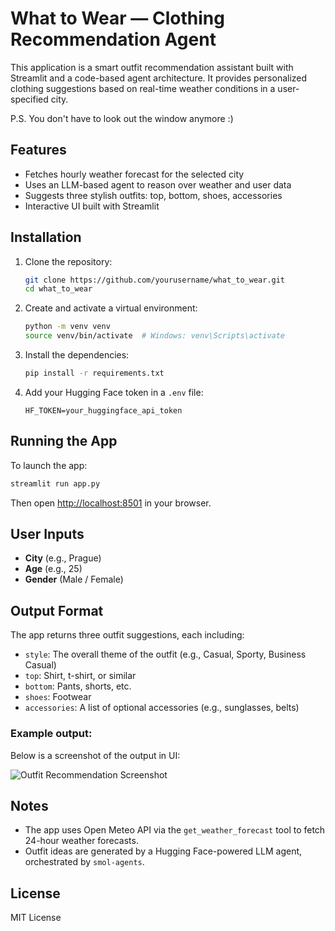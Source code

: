 # What to Wear — Clothing Recommendation Agent

This application is a smart outfit recommendation assistant built with Streamlit and a code-based agent architecture. It provides personalized clothing suggestions based on real-time weather conditions in a user-specified city.

P.S. You don't have to look out the window anymore :)

## Features

- Fetches hourly weather forecast for the selected city
- Uses an LLM-based agent to reason over weather and user data
- Suggests three stylish outfits: top, bottom, shoes, accessories
- Interactive UI built with Streamlit

## Installation

1. Clone the repository:
   ```bash
   git clone https://github.com/yourusername/what_to_wear.git
   cd what_to_wear
   ```

2. Create and activate a virtual environment:
   ```bash
   python -m venv venv
   source venv/bin/activate  # Windows: venv\Scripts\activate
   ```

3. Install the dependencies:
   ```bash
   pip install -r requirements.txt
   ```

4. Add your Hugging Face token in a `.env` file:
   ```env
   HF_TOKEN=your_huggingface_api_token
   ```

## Running the App

To launch the app:

```bash
streamlit run app.py
```

Then open [http://localhost:8501](http://localhost:8501) in your browser.

## User Inputs

- **City** (e.g., Prague)
- **Age** (e.g., 25)
- **Gender** (Male / Female)

## Output Format

The app returns three outfit suggestions, each including:

- `style`: The overall theme of the outfit (e.g., Casual, Sporty, Business Casual)
- `top`: Shirt, t-shirt, or similar
- `bottom`: Pants, shorts, etc.
- `shoes`: Footwear
- `accessories`: A list of optional accessories (e.g., sunglasses, belts)

### Example output:
Below is a screenshot of the output in UI:

![Outfit Recommendation Screenshot](assets/example_output.png)

## Notes

- The app uses Open Meteo API via the `get_weather_forecast` tool to fetch 24-hour weather forecasts.
- Outfit ideas are generated by a Hugging Face-powered LLM agent, orchestrated by `smol-agents`.

## License

MIT License
